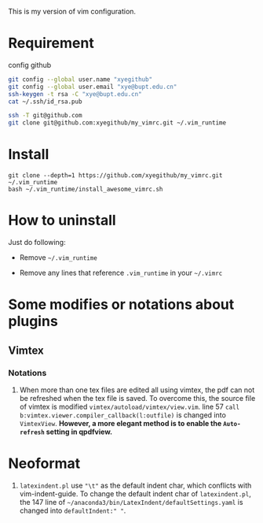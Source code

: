 This is my version of vim configuration.

# Requirement

config github

```bash
git config --global user.name "xyegithub"
git config --global user.email "xye@bupt.edu.cn"
ssh-keygen -t rsa -C "xye@bupt.edu.cn"
cat ~/.ssh/id_rsa.pub
```

```bash
ssh -T git@github.com
git clone git@github.com:xyegithub/my_vimrc.git ~/.vim_runtime
```

# Install

    git clone --depth=1 https://github.com/xyegithub/my_vimrc.git  ~/.vim_runtime
    bash ~/.vim_runtime/install_awesome_vimrc.sh

# How to uninstall

Just do following:

- Remove `~/.vim_runtime`

- Remove any lines that reference `.vim_runtime` in your `~/.vimrc`

# Some modifies or notations about plugins

## Vimtex

### Notations

1.  When more than one tex files are edited all using vimtex, the pdf can not be
    refreshed when the tex file is saved. To overcome this, the source file of vimtex is
    modified `vimtex/autoload/vimtex/view.vim`.
    line 57 `call b:vimtex.viewer.compiler_callback(l:outfile)` is changed into `VimtexView`.
    **However, a more elegant method is to enable the `Auto-refresh` setting in qpdfview.**

# Neoformat

1.  `latexindent.pl` use `"\t"` as the default indent char, which conflicts with vim-indent-guide.
    To change the default indent char of `latexindent.pl`, the 147 line of
    `~/anaconda3/bin/LatexIndent/defaultSettings.yaml` is changed into `defaultIndent:" "`.
